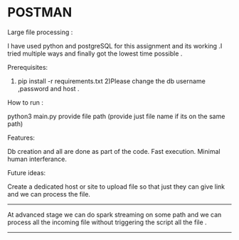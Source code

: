 # POSTMAN

Large file processing :

I have used python and postgreSQL for this assignment and its working .I tried multiple ways and finally got the lowest time possible .

Prerequisites:

1) pip install -r requirements.txt
2)Please change the db username ,password and host .


How to run :

python3 main.py
provide file path (provide just file name if its on the same path)


Features:

Db creation and all are done as part of the code.
Fast execution.
Minimal human interferance.


Future ideas:

Create a dedicated host or site to upload file so that just they can give link and we can process the file.

***
At advanced stage we can do spark streaming on some path and we can process all the incoming file without triggering the script all the file .
***
